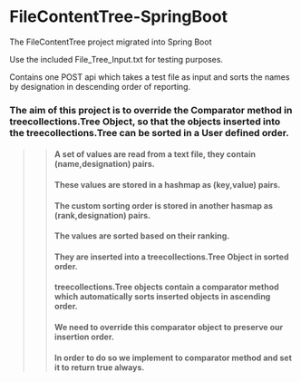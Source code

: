 # FileContentTree-SpringBoot
The FileContentTree project migrated into Spring Boot

Use the included File_Tree_Input.txt for testing purposes.

Contains one POST api which takes a test file as input and sorts the names by designation in descending order of reporting.


### The aim of this project is to override the Comparator method in treecollections.Tree Object, so that the objects inserted into the treecollections.Tree can be sorted in a User defined order.

>> #### A set of values are read from a text file, they contain (name,designation) pairs.
>> #### These values are stored in a hashmap as (key,value) pairs.
>> #### The custom sorting order is stored in another hasmap as (rank,designation) pairs.
>> #### The values are sorted based on their ranking.
>> #### They are inserted into a treecollections.Tree Object in sorted order.
>> #### treecollections.Tree objects contain a comparator method which automatically sorts inserted objects in ascending order.
>> #### We need to override this comparator object to preserve our insertion order.
>> #### In order to do so we implement to comparator method and set it to return true always.
